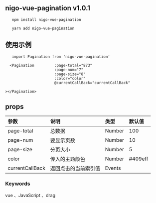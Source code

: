 
## nigo-vue-pagination v1.0.1
`    npm install nigo-vue-pagination
`

`    yarn add nigo-vue-pagination
`
## 使用示例
`    import Pagination from 'nigo-vue-pagination'
`
```
  <Pagination         :page-total="873"
                      :page-num="7"
                      :page-size="8"
                      :color="color"
                      @currentCallBack="currentCallBack"

></Pagination>

```
## props
| 参数 | 说明 | 类型 | 默认值 |
| :---| :--- | :--- | :--- |
| page-total | 总数据 | Number | 100 |
| page-num | 要显示页数 | Number | 10 |
| page-size | 分页大小 | Number | 5 |
| color | 传入的主题颜色 | Number | #409eff |
| currentCallBack | 返回点击的当前索引值 | Events |  |




  
 ### Keywords
vue 、JavaScript 、drag
